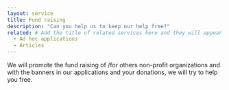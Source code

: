 ```yaml
---
layout: service
title: Fund raising
description: "Can you help us to keep our help free?"
related: # Add the title of related services here and they will appear at the bottom of the page
  - Ad hoc applications
  - Articles
---
```

We will promote the fund raising of /for others non-profit organizations and with the banners in our applications and your donations, we will try to help you free.
